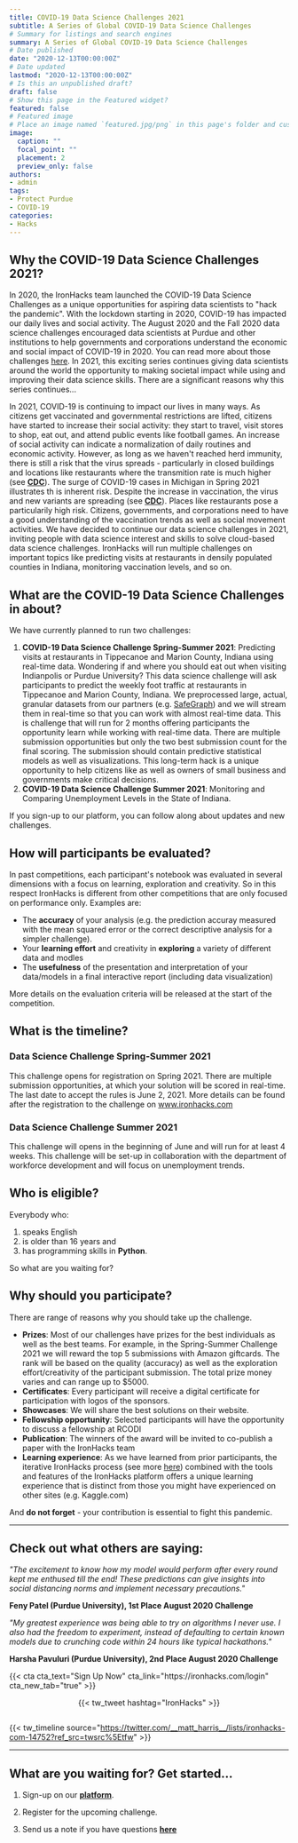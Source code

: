 ```yaml
---
title: COVID-19 Data Science Challenges 2021
subtitle: A Series of Global COVID-19 Data Science Challenges
# Summary for listings and search engines
summary: A Series of Global COVID-19 Data Science Challenges
# Date published
date: "2020-12-13T00:00:00Z"
# Date updated
lastmod: "2020-12-13T00:00:00Z"
# Is this an unpublished draft?
draft: false
# Show this page in the Featured widget?
featured: false
# Featured image
# Place an image named `featured.jpg/png` in this page's folder and customize its options here.
image:
  caption: ""
  focal_point: ""
  placement: 2
  preview_only: false
authors:
- admin
tags:
- Protect Purdue
- COVID-19
categories:
- Hacks
---
```


## **Why the COVID-19 Data Science Challenges 2021?**

In 2020, the IronHacks team launched the COVID-19 Data Science Challenges as a unique opportunities for aspiring data scientists to "hack the pandemic". With the lockdown starting in 2020, COVID-19 has impacted our daily lives and social activity. The August 2020 and the Fall 2020 data science challenges encouraged data scientists at Purdue and other institutions to help governments and corporations understand the economic and social impact of COVID-19 in 2020. You can read more about those challenges [here](https://blog.ironhacks.com/hacks/2020-10-01-protect-purdue-hack/). In 2021, this exciting series continues giving data scientists around the world the opportunity to making societal impact while using and improving their data science skills. There are a significant reasons why this series continues...

In 2021, COVID-19 is continuing to impact our lives in many ways. As citizens get vaccinated and governmental restrictions are lifted, citizens have started to increase their social activity: they start to travel, visit stores to shop, eat out, and attend public events like football games. An increase of social activity can indicate a normalization of daily routines and economic activity. However, as long as we haven't reached herd immunity, there is still a risk that the virus spreads - particularly in closed buildings and locations like restaurants where the transmition rate is much higher (see **[CDC](https://bit.ly/2UVHMCM)**). The surge of COVID-19 cases in Michigan in Spring 2021 illustrates th is inherent risk. Despite the increase in vaccination, the virus and new variants are spreading (see **[CDC](https://bit.ly/3dSFpLp)**). Places like restaurants pose a particularily high risk. Citizens, governments, and corporations need to have a good understanding of the vaccination trends as well as social movement activities. We have decided to continue our data science challenges in 2021, inviting people with data science interest and skills to solve cloud-based data science challenges. IronHacks will run multiple challenges on important topics like predicting visits at restaurants in densily populated counties in Indiana, monitoring vaccination levels, and so on. 

## **What are the COVID-19 Data Science Challenges in about?**

We have currently planned to run two challenges: 

1. **COVID-19 Data Science Challenge Spring-Summer 2021**: Predicting visits at restaurants in Tippecanoe and Marion County, Indiana using real-time data. 
Wondering if and where you should eat out when visiting Indianpolis or Purdue University? This data science challenge will ask participants to predict the weekly foot traffic at restaurants in Tippecanoe and Marion County, Indiana. We preprocessed large, actual, granular datasets from our partners (e.g. [SafeGraph](http://safegraph.com)) and we will stream them in real-time so that you can work with almost real-time data. This is challenge that will run for 2 months offering participants the opportunity learn while working with real-time data. There are multiple submission opportunities but only the two best submission count for the final scoring. The submission should contain predictive statistical models as well as visualizations. This long-term hack is a unique opportunity to help citizens like as well as owners of small business and governments make critical decisions. 
2. **COVID-19 Data Science Challenge Summer 2021**: Monitoring and Comparing Unemployment Levels in the State of Indiana. 

If you sign-up to our platform, you can follow along about updates and new challenges. 

## **How will participants be evaluated?**
In past competitions, each participant's notebook was evaluated in several dimensions with a focus on learning, exploration and creativity. So in this respect IronHacks is different from other competitions that are only focused on performance only.  Examples are:
- The **accuracy** of your analysis (e.g. the prediction accuray measured with the mean squared error or the correct descriptive analysis for a simpler challenge). 
- Your **learning effort** and creativity in **exploring** a variety of different data and modles 
- The **usefulness** of the presentation and interpretation of your data/models in a final interactive report (including data visualization)

More details on the evaluation criteria will be released at the start of the competition.

## What is the timeline?

### Data Science Challenge Spring-Summer 2021
This challenge opens for registration on Spring 2021. There are multiple submission opportunities, at which your solution will be scored in real-time. The last date to accept the rules is June 2, 2021.  More details can be found after the registration to the challenge on www.ironhacks.com 

### Data Science Challenge Summer 2021
This challenge will opens in the beginning of June and will run for at least 4 weeks. This challenge will be set-up in collaboration with the department of workforce development and will focus on unemployment trends.

## Who is eligible? 

Everybody who:
1) speaks English 
2) is older than 16 years and 
3) has programming skills in **Python**. 

So what are you waiting for? 

## Why should you participate?

There are range of reasons why you should take up the challenge. 

* **Prizes**: Most of our challenges have prizes for the best individuals as well as the best teams. For example, in the Spring-Summer Challenge 2021 we will reward the top 5 submissions with Amazon giftcards. The rank will be based on the quality (accuracy) as well as the exploration effort/creativity of the participant submission. The total prize money varies and can range up to $5000. 
* **Certificates**: Every participant will receive a digital certificate for participation with logos of the sponsors.
* **Showcases**: We will share the best solutions on their website.
* **Fellowship opportunity**: Selected participants will have the opportunity to discuss a fellowship at RCODI
* **Publication**: The winners of the award will be invited to co-publish a paper with the IronHacks team
* **Learning experience**: As we have learned from prior participants, the iterative IronHacks  process (see more [here](www.ironhacks.com)) combined with the tools and features of the IronHacks platform offers a unique learning experience that is distinct from those you might have experienced on other sites (e.g. Kaggle.com)

And **do not forget** - your contribution is essential to fight this pandemic. 

---

## Check out what others are saying: 

*"The excitement to know how my model would perform after every round kept me enthused till the end! These predictions can give insights into social distancing norms and implement necessary precautions."*

**Feny Patel (Purdue University), 1st Place August 2020 Challenge**

*"My greatest experience was being able to try on algorithms I never use. I also had the freedom to experiment, instead of defaulting to certain known models due to crunching code within 24 hours like typical hackathons."*

**Harsha Pavuluri (Purdue University), 2nd Place August 2020 Challenge**

<div class="center">
  {{< cta cta_text="Sign Up Now" cta_link="https://ironhacks.com/login" cta_new_tab="true" >}}
</div>


<div style="display:flex; justify-content: center; padding: 1em 0">
  {{< tw_tweet hashtag="IronHacks" >}}
</div>

{{< tw_timeline source="https://twitter.com/__matt_harris__/lists/ironhacks-com-14752?ref_src=twsrc%5Etfw" >}}

----

## What are you waiting for? Get started...

1. Sign-up on our **[platform](https://ironhacks.com)**.

2. Register for the upcoming challenge. 

3. Send us a note if you have questions **[here](<mailto:c562462b.groups.purdue.edu@amer.teams.ms>)**
